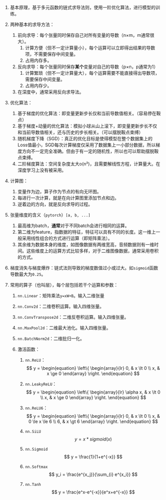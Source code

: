 1. 基本原理，基于多元函数的链式求导法则，使用一阶优化算法，进行模型的训练。

2. 两种基本的求导方法：

   1. 前向求导：每个张量同时保存自己对所有变量的导数（n×m，m通常很大）。
      1. 计算方便（但不一定计算量小），每个运算可以立即得出结果的导数项，不需要保存中间变量。
      2. 占用内存多。
   2. 反向求导：每个张量同时保存**某个**变量对自己的导数（p×n，p通常为1）
      1. 计算繁琐（但不一定计算量大），每个运算需要不能直接得出导数项，需要保存中间变量。
      2. 占用内存少。
   3. 在深度中，通常采用反向求导法。

3. 优化算法：

   1. 基于梯度的优化算法：即变量更新步长仅和当前导数值相关。（容易停在鞍点）
   2. 基于梯度+动量的优化算法：模拟小球从山上滚下，即变量更新步长不仅和当前导数值相关，还与历史的步长相关。（可以摆脱鞍点束缚）
   3. 随机梯度下降（SGD）：真正的优化目标是使得模型在整个数据集上的Loss值最小，SGD每次计算梯度仅采用了数据集上一小部分数据，所以梯度方向不一定完全准确。但由于有一定的随机性，所以也可以帮助摆脱鞍点束缚。
   4. 二阶梯度算法：空间复杂度太大o(n²)，且需要解线性方程，计算量大。在深度学习上没有被采用。

4. 计算图：

   1. 变量作为边，算子作为节点的有向无环图。
   2. 每进行一次计算，就是在向计算图里添加节点和边。
   3. 逆着边的方向，就是反向求导的过程。

5. 张量维度的含义（`pytorch`）`[a, b, ...]`

   1. 最高维为batch，**通常**对于不同batch会进行相同的运算。
   2. 第二维为feature，指数据的特征，特征可以具有不同的长度。这一维上一般采用线性组合的方式进行运算（即矩阵乘法）。
   3. 其余维为数据本身的维度，如图像数据有两维宽高，音频数据则有一维时间。这些维度上的运算方式比较多样，对于二维图像数据，通常采用卷积的方式。

6. 梯度消失与梯度爆炸：链式法则导致的梯度数值过小或过大。如`sigmoid`函数导数最大为`0.25`。

7. 常用的算子（也叫层），每个层包括若干个运算和参数：

   1. `nn.Linear`：矩阵乘法`y=xW+B`。输入二维张量

   2. `nn.Conv2d`：二维卷积运算。输入四维张量。

   3. `nn.ConvTranspose2d`：二维反卷积运算。输入四维张量。

   4. `nn.MaxPool2d`：二维最大池化。输入四维张量。

   5. `nn.BatchNorm2d`：二维批归一化。

   6. 激活函数：

      1. `nn.ReLU`：
         $$
         y = 
         \begin{equation}
         \left\{
         	\begin{array}{lr}
         	0, & x \lt 0 \\
         	x, & x \ge 0
         	\end{array}
         \right.
         \end{equation}
         $$
         
      2. `nn.LeakyReLU`：
         $$
         y = 
         \begin{equation}
         \left\{
         	\begin{array}{lr}
         	\alpha x, & x \lt 0 \\
         	x, & x \ge 0
         	\end{array}
         \right.
         \end{equation}
         $$
         
      3. `nn.ReLU6`：
         $$
         y = 
         \begin{equation}
         \left\{
         	\begin{array}{lr}
         	0, & x \lt 0 \\
         	x, & 0 \le x \le 6 \\
         	6, & x \gt 6
         	\end{array}
         \right.
         \end{equation}
         $$
         
      4. `nn.SiLU`
         $$
         y = x*sigmoid(x)
         $$
      
      5. `nn.Sigmoid`
         $$
         y = \frac{1}{1+e^{-x}}
         $$
         
      6. `nn.Softmax`
         $$
         y_i = \frac{e^{x_j}}{\sum_{i} e^{x_i}}
         $$
         
      7. `nn.Tanh`
         $$
         y = \frac{e^x-e^{-x}}{e^x+e^{-x}}
         $$

